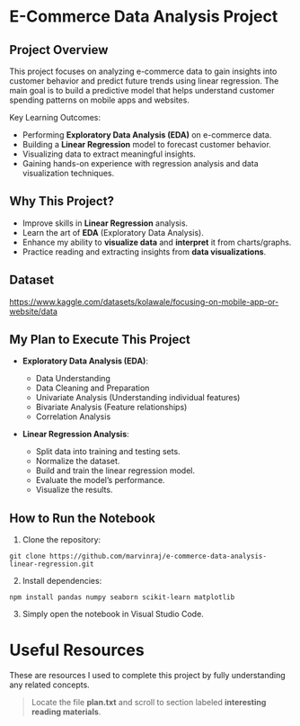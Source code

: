 # E-Commerce Data Analysis Project

## Project Overview
This project focuses on analyzing e-commerce data to gain insights into customer behavior and predict future trends using linear regression. The main goal is to build a predictive model that helps understand customer spending patterns on mobile apps and websites.

Key Learning Outcomes:
-   Performing **Exploratory Data Analysis (EDA)** on e-commerce data.
-   Building a **Linear Regression** model to forecast customer behavior.
-   Visualizing data to extract meaningful insights.
-   Gaining hands-on experience with regression analysis and data visualization techniques.


## Why This Project?
-   Improve skills in **Linear Regression** analysis.
-   Learn the art of **EDA** (Exploratory Data Analysis).
-   Enhance my ability to **visualize data** and **interpret** it from charts/graphs.
-   Practice reading and extracting insights from **data visualizations**.

## Dataset
https://www.kaggle.com/datasets/kolawale/focusing-on-mobile-app-or-website/data

## My Plan to Execute This Project
-   **Exploratory Data Analysis (EDA)**:
    -   Data Understanding
    -   Data Cleaning and Preparation
    -   Univariate Analysis (Understanding individual features)
    -   Bivariate Analysis (Feature relationships)
    -   Correlation Analysis
    
-   **Linear Regression Analysis**:
    -   Split data into training and testing sets.
    -   Normalize the dataset.
    -   Build and train the linear regression model.
    -   Evaluate the model’s performance.
    -   Visualize the results.

## How to Run the Notebook

1. Clone the repository:
```
git clone https://github.com/marvinraj/e-commerce-data-analysis-linear-regression.git
```

2. Install dependencies:
```
npm install pandas numpy seaborn scikit-learn matplotlib
```

3. Simply open the notebook in Visual Studio Code.

# Useful Resources

These are resources I used to complete this project by fully understanding any related concepts.
> Locate the file **plan.txt** and scroll to section labeled **interesting reading materials**.
```